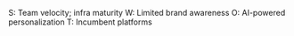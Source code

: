 S: Team velocity; infra maturity
W: Limited brand awareness
O: AI-powered personalization
T: Incumbent platforms
